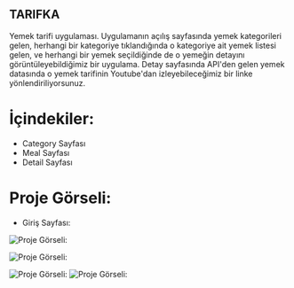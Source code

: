 ## TARIFKA

Yemek tarifi uygulaması. Uygulamanın açılış sayfasında yemek kategorileri gelen, herhangi bir kategoriye tıklandığında o kategoriye ait yemek listesi gelen, ve herhangi bir yemek seçildiğinde de o yemeğin detayını görüntüleyebildiğimiz bir uygulama. Detay sayfasında API'den gelen yemek datasında o yemek tarifinin Youtube'dan izleyebileceğimiz bir linke yönlendiriliyorsunuz.

# İçindekiler:

- Category Sayfası
- Meal Sayfası
- Detail Sayfası



# Proje Görseli:
- Giriş Sayfası:

![Proje Görseli:](./src/assets/image/category.jpg)

![Proje Görseli:](./src/assets/image/Meals.jpg)

![Proje Görseli:](./src/assets/image/detail.jpg)
![Proje Görseli:](./src/assets/image/detail2.jpg)


